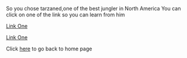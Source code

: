 So you chose tarzaned,one of the best jungler in North America
You can click on one of the link so you can learn from him

[Link One](https://www.youtube.com/watch?v=HaOl0EsuCEw)

[Link One](https://www.youtube.com/watch?v=g0XGWD50XBQ)

Click [here](home.md) to go back to home page